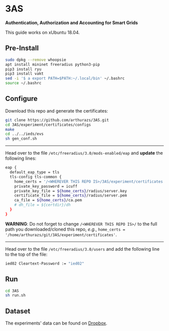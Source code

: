 # 3AS

**Authentication, Authorization and Accounting for Smart Grids**

This guide works on xUbuntu 18.04.

## Pre-Install

```bash
sudo dpkg --remove whoopsie
apt install mininet freeradius python3-pip
pip3 install ryu
pip3 install vakt
sed -i '$ a export PATH=$PATH:~/.local/bin' ~/.bashrc
source ~/.bashrc
```

## Configure

Download this repo and generate the certificates:

```bash
git clone https://github.com/arthurazs/3AS.git
cd 3AS/experiment/certificates/configs
make
cd ../../ieds/evs
sh gen_conf.sh
```

---

Head over to the file `/etc/freeradius/3.0/mods-enabled/eap` and **update** the following lines:

```bash
eap {
  default_eap_type = tls
  tls-config tls-common {
    home_certs = '/<WHEREVER THIS REPO IS>/3AS/experiment/certificates'
    private_key_password = icuff
    private_key_file = ${home_certs}/radius/server.key
    certificate_file = ${home_certs}/radius/server.pem
    ca_file = ${home_certs}/ca.pem
    # dh_file = ${certdir}/dh
  }
}
```

**WARNING**: Do not forget to change `/<WHEREVER THIS REPO IS>/` to the full path you downloaded/cloned this repo, *e.g.*, `home_certs = '/home/arthurazs/git/3AS/experiment/certificates'`.

---

Head over to the file `/etc/freeradius/3.0/users` and add the following line to the top of the file:

```bash
ied02 Cleartext-Password := "ied02"
```

## Run

```bash
cd 3AS
sh run.sh
```

## Dataset

The experiments' data can be found on [Dropbox](https://www.dropbox.com/s/ygys4nawksqzepx/journal.7z?dl=0).
<!--
openssl x509 -in client.pem -text
openssl rsa -in client.pem -text
-->
